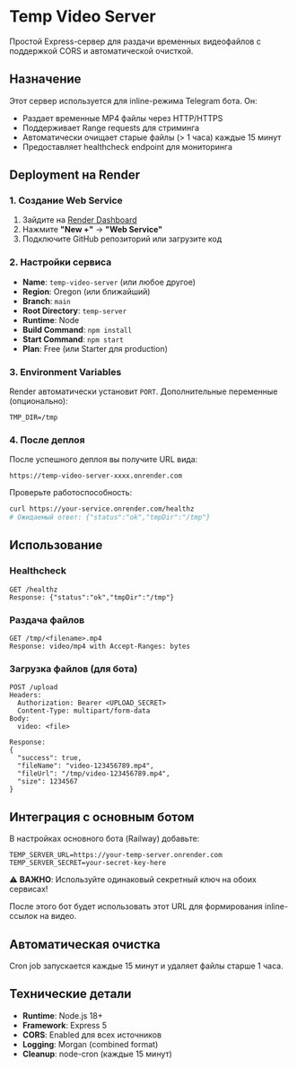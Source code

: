 # Temp Video Server

Простой Express-сервер для раздачи временных видеофайлов с поддержкой CORS и автоматической очисткой.

## Назначение

Этот сервер используется для inline-режима Telegram бота. Он:
- Раздает временные MP4 файлы через HTTP/HTTPS
- Поддерживает Range requests для стриминга
- Автоматически очищает старые файлы (> 1 часа) каждые 15 минут
- Предоставляет healthcheck endpoint для мониторинга

## Deployment на Render

### 1. Создание Web Service

1. Зайдите на [Render Dashboard](https://dashboard.render.com)
2. Нажмите **"New +"** → **"Web Service"**
3. Подключите GitHub репозиторий или загрузите код

### 2. Настройки сервиса

- **Name**: `temp-video-server` (или любое другое)
- **Region**: Oregon (или ближайший)
- **Branch**: `main`
- **Root Directory**: `temp-server`
- **Runtime**: Node
- **Build Command**: `npm install`
- **Start Command**: `npm start`
- **Plan**: Free (или Starter для production)

### 3. Environment Variables

Render автоматически установит `PORT`. Дополнительные переменные (опционально):

```
TMP_DIR=/tmp
```

### 4. После деплоя

После успешного деплоя вы получите URL вида:
```
https://temp-video-server-xxxx.onrender.com
```

Проверьте работоспособность:
```bash
curl https://your-service.onrender.com/healthz
# Ожидаемый ответ: {"status":"ok","tmpDir":"/tmp"}
```

## Использование

### Healthcheck
```
GET /healthz
Response: {"status":"ok","tmpDir":"/tmp"}
```

### Раздача файлов
```
GET /tmp/<filename>.mp4
Response: video/mp4 with Accept-Ranges: bytes
```

### Загрузка файлов (для бота)
```
POST /upload
Headers:
  Authorization: Bearer <UPLOAD_SECRET>
  Content-Type: multipart/form-data
Body:
  video: <file>

Response: 
{
  "success": true,
  "fileName": "video-123456789.mp4",
  "fileUrl": "/tmp/video-123456789.mp4",
  "size": 1234567
}
```

## Интеграция с основным ботом

В настройках основного бота (Railway) добавьте:

```env
TEMP_SERVER_URL=https://your-temp-server.onrender.com
TEMP_SERVER_SECRET=your-secret-key-here
```

⚠️ **ВАЖНО**: Используйте одинаковый секретный ключ на обоих сервисах!

После этого бот будет использовать этот URL для формирования inline-ссылок на видео.

## Автоматическая очистка

Cron job запускается каждые 15 минут и удаляет файлы старше 1 часа.

## Технические детали

- **Runtime**: Node.js 18+
- **Framework**: Express 5
- **CORS**: Enabled для всех источников
- **Logging**: Morgan (combined format)
- **Cleanup**: node-cron (каждые 15 минут)

